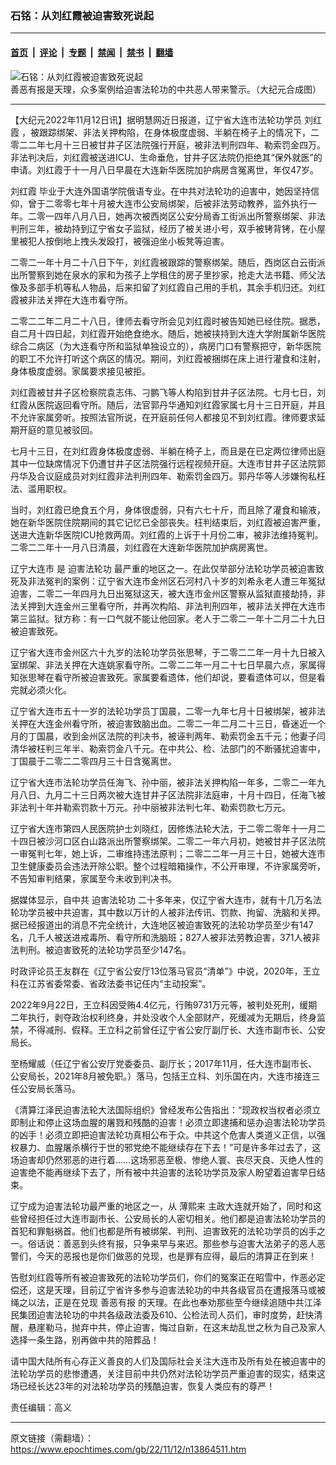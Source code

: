 ### 石铭：从刘红霞被迫害致死说起

---

#### [首页](../../../..?n13864511) &nbsp;|&nbsp; [评论](../../../../../epoch-comment?n13864511) &nbsp;|&nbsp; [专题](../../../../../epoch-special?n13864511) &nbsp;|&nbsp; [禁闻](../../../../../epoch-news?n13864511) &nbsp;|&nbsp; [禁书](../../../../../books?n13864511) &nbsp;|&nbsp; [翻墙](https://github.com/gfw-breaker/nogfw/blob/master/README.md?n13864511)


<div><img alt="石铭：从刘红霞被迫害致死说起" class="attachment-djy_600_400 size-djy_600_400 wp-post-image" src="https://i.epochtimes.com/assets/uploads/2020/06/a3-1@1200x1200-1.jpg"/>
<div class="caption">
 善恶有报是天理，众多案例给迫害法轮功的中共恶人带来警示。（大纪元合成图）
</div></div><hr/><div class="post_content" id="artbody" itemprop="articleBody">
 <!-- article content begin -->
 <p>
  【大纪元2022年11月12日讯】据明慧网近日报道，辽宁省大连市法轮功学员
  <ok href="https://www.epochtimes.com/gb/tag/%E5%88%98%E7%BA%A2%E9%9C%9E.html">
   刘红霞
  </ok>
  ，被跟踪绑架、非法关押构陷，在身体极度虚弱、半躺在椅子上的情况下，二零二二年七月十三日被甘井子区法院强行开庭，被非法判刑四年、勒索罚金四万。非法判决后，刘红霞被送进ICU、生命垂危，甘井子区法院仍拒绝其“保外就医”的申请。刘红霞于十一月八日早晨在大连新华医院加护病房含冤离世，年仅47岁。
 </p>
 <p>
  <ok href="https://www.epochtimes.com/gb/tag/%E5%88%98%E7%BA%A2%E9%9C%9E.html">
   刘红霞
  </ok>
  毕业于大连外国语学院俄语专业。在中共对法轮功的迫害中，她因坚持信仰，曾于二零零七年十月被大连市公安局绑架，后被非法劳动教养，监外执行一年。二零一四年八月八日，她再次被西岗区公安分局香工街派出所警察绑架、非法判刑三年，被劫持到辽宁省女子监狱，经历了被关进小号，双手被铐背铐，在小屋里被犯人按倒地上拽头发殴打，被强迫坐小板凳等迫害。
 </p>
 <p>
  二零二一年十月二十八日下午，刘红霞被跟踪的警察绑架。随后，西岗区白云街派出所警察到她在泉水的家和为孩子上学租住的房子里抄家，抢走大法书籍、师父法像及多部手机等私人物品，后来扣留了刘红霞自己用的手机，其余手机归还。刘红霞被非法关押在大连市看守所。
 </p>
 <p>
  二零二二年二月二十八日，律师去看守所会见刘红霞时被告知她已经住院。据悉，自二月十四日起，刘红霞开始绝食绝水。随后，她被挟持到大连大学附属新华医院综合二病区（为大连看守所和监狱单独设立的），病房门口有警察把守，新华医院的职工不允许打听这个病区的情况。期间，刘红霞被捆绑在床上进行灌食和注射，身体极度虚弱。家属要求接见被拒。
 </p>
 <p>
  刘红霞被甘井子区检察院袁志伟、刁鹏飞等人构陷到甘井子区法院。七月七日，刘红霞从医院返回看守所。随后，法官郭丹华通知刘红霞家属七月十三日开庭，并且不允许家属旁听。按照法官所说，在开庭前任何人都接见不到刘红霞。律师要求延期开庭的意见被驳回。
 </p>
 <p>
  七月十三日，在刘红霞身体极度虚弱、半躺在椅子上，而且是在已定两位律师出庭其中一位缺席情况下仍遭甘井子区法院强行远程视频开庭。大连市甘井子区法院郭丹华及合议庭成员对刘红霞非法判刑四年、勒索罚金四万。郭丹华等人涉嫌徇私枉法、滥用职权。
 </p>
 <p>
  当时，刘红霞已绝食五个月，身体很虚弱，只有六七十斤，而且除了灌食和输液，她在新华医院住院期间的其它记忆已全部丧失。枉判结束后，刘红霞被迫害严重，送进大连新华医院ICU抢救两周。刘红霞的上诉于十月份二审，被非法维持冤判。 二零二二年十一月八日清晨，刘红霞在大连新华医院加护病房离世。
 </p>
 <p>
  <ok href="https://www.epochtimes.com/gb/tag/%E8%BE%BD%E5%AE%81%E5%A4%A7%E8%BF%9E%E5%B8%82.html">
   辽宁大连市
  </ok>
  是
  <ok href="https://www.epochtimes.com/gb/tag/%E8%BF%AB%E5%AE%B3%E6%B3%95%E8%BD%AE%E5%8A%9F.html">
   迫害法轮功
  </ok>
  最严重的地区之一。在此仅举部分法轮功学员被迫害致死及非法冤判的案例：辽宁省大连市金州区石河村八十岁的刘希永老人遭三年冤狱迫害，二零二一年四月九日出冤狱这天，被大连市金州区警察从监狱直接劫持，非法关押到大连金州三里看守所，并再次构陷、非法判刑四年，被非法关押在大连市第三监狱。狱方称：有一口气就不能让他回家。老人于二零二一年十二月二十九日被迫害致死。
 </p>
 <p>
  辽宁省大连市金州区六十九岁的法轮功学员张思琴，于二零二二年一月十九日被入室绑架、非法关押在大连姚家看守所。二零二二年一月二十七日早晨六点，家属得知张思琴在看守所被迫害致死。家属要看遗体，他们却说，要看遗体可以，但是看完就必须火化。
 </p>
 <p>
  辽宁省大连市五十一岁的法轮功学员丁国晨，二零一九年七月十日被绑架，被非法关押在大连金州看守所，被迫害致脑出血。二零二一年二月二十三日，昏迷近一个月的丁国晨，收到金州区法院的判决书，被诬判两年、勒索罚金五千元；他妻子闫清华被枉判三年半、勒索罚金八千元。在中共公、检、法部门的不断骚扰迫害中，丁国晨于二零二二零四月三十日含冤离世。
 </p>
 <p>
  辽宁省大连市法轮功学员任海飞、孙中丽，被非法关押构陷一年多，二零二一年九月八日、九月二十三日两次被大连甘井子区法院非法庭审，十月十四日，任海飞被非法判十年并勒索罚款十万元。孙中丽被非法判七年、勒索罚款七万元。
 </p>
 <p>
  辽宁省大连市第四人民医院护士刘晓红，因修炼法轮大法，于二零二零年十一月二十四日被沙河口区白山路派出所警察绑架。二零二一年六月初，她被甘井子区法院一审冤判七年，她上诉，二审维持违法原判；二零二二年一月三十日，她被大连市卫生健康委员会违法开除公职。整个过程暗箱操作，不公开审理，不许家属旁听，不告知审判结果，家属至今未收到判决书。
 </p>
 <p>
  据媒体显示，自中共
  <ok href="https://www.epochtimes.com/gb/tag/%E8%BF%AB%E5%AE%B3%E6%B3%95%E8%BD%AE%E5%8A%9F.html">
   迫害法轮功
  </ok>
  二十多年来，仅辽宁省大连市，就有十几万名法轮功学员被中共迫害，其中数以万计的人被非法传讯、罚款、拘留、洗脑和关押。据已经报道出的消息不完全统计，大连地区被迫害致死的法轮功学员至少有147名，几千人被送进戒毒所、看守所和洗脑班；827人被非法劳教迫害，371人被非法判刑。被迫害致死的法轮功学员至少147名。
 </p>
 <p>
  时政评论员王友群在《辽宁省公安厅13位落马官员“清单”》中说，2020年，王立科在江苏省委常委、省政法委书记任内“主动投案”。
 </p>
 <p>
  2022年9月22日，王立科因受贿4.4亿元，行贿9731万元等，被判处死刑，缓期二年执行，剥夺政治权利终身，并处没收个人全部财产，死缓减为无期后，终身监禁，不得减刑、假释。王立科之前曾任辽宁省公安厅副厅长、大连市副市长、公安局长。
 </p>
 <p>
  至杨耀威（任辽宁省公安厅党委委员、副厅长；2017年11月，任大连市副市长、公安局长，2021年8月被免职。）落马，包括王立科、刘乐国在内，大连市接连三任公安局长落马。
 </p>
 <p>
  《清算江泽民迫害法轮大法国际组织》曾经发布公告指出：“现政权当权者必须立即制止和停止这场血腥的屠戮和残酷的迫害！必须立即逮捕和惩办迫害法轮功学员的凶手！必须立即把迫害法轮功真相公布于众。中共这个危害人类道义正信，以强权暴力、血腥屠杀横行于世的邪党绝不能继续存在下去！”可是许多年过去了，这场迫害却仍然邪恶的进行着……这场邪恶至极、惨绝人寰、丧尽天良、灭绝人性的迫害绝不能再继续下去了，所有被中共迫害的法轮功学员及家人盼望着迫害早日结束。
 </p>
 <p>
  辽宁成为迫害法轮功最严重的地区之一，从
  <ok href="https://www.epochtimes.com/gb/tag/%E8%96%84%E7%86%99%E6%9D%A5.html">
   薄熙来
  </ok>
  主政大连就开始了，同时和这些曾经担任过大连市副市长、公安局长的人密切相关。他们都是迫害法轮功学员的首犯和罪魁祸首。他们也都是所有被绑架、判刑、迫害致死的法轮功学员的凶手之一。俗话说：善恶到头终有报，只争来早与来迟。那些参与迫害大法弟子的恶人恶警们，今天的恶报也是你们做恶的兑现，也是罪有应得，最后的清算正在到来！
 </p>
 <p>
  告慰刘红霞等所有被迫害致死的法轮功学员们，你们的冤案正在昭雪中，作恶必定偿还，这是天理，目前辽宁省许多参与迫害法轮功的中共各级官员在遭报落马或被绳之以法，正是在兑现
  <ok href="https://www.epochtimes.com/gb/tag/%E5%96%84%E6%81%B6%E6%9C%89%E6%8A%A5.html">
   善恶有报
  </ok>
  的天理。在此也奉劝那些至今继续追随中共江泽民集团迫害法轮功的中共各级政法委及610、公检法司人员们，审时度势，赶快清醒，悬崖勒马，抛弃中共，停止迫害，悔过自新，在这末劫乱世之秋为自己及家人选择一条生路，别再做中共的陪葬品！
 </p>
 <p>
  请中国大陆所有心存正义善良的人们及国际社会关注大连市及所有处在被迫害中的法轮功学员的悲惨遭遇，关注目前中共仍然对法轮功学员严重迫害的现实，结束这场已经长达23年的对法轮功学员的残酷迫害，恢复人类应有的尊严！
 </p>
 <p>
  责任编辑：高义
 </p>
 <!-- article content end -->
 <div id="below_article_ad">
 </div>
</div>


---

原文链接（需翻墙）：https://www.epochtimes.com/gb/22/11/12/n13864511.htm